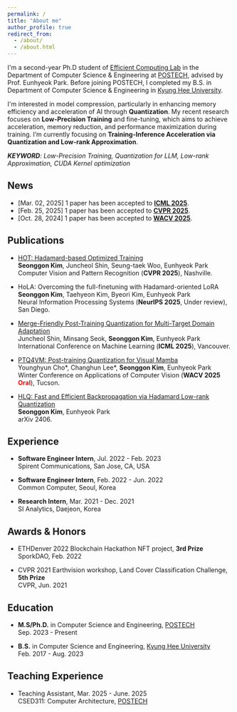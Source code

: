 ```yaml
---
permalink: /
title: "About me"
author_profile: true
redirect_from: 
  - /about/
  - /about.html
---
```


I'm a second-year Ph.D student of [Efficient Computing Lab](https://sites.google.com/view/eh-p) in the Department of Computer Science & Engineering at [POSTECH](https://www.postech.ac.kr), advised by Prof. Eunhyeok Park. Before joining POSTECH, I completed my B.S. in Department of Computer Science & Engineering in [Kyung Hee University](https://www.khu.ac.kr).

I'm interested in model compression, particularly in enhancing memory efficiency and acceleration of AI through **Quantization**. My recent research focuses on **Low-Precision Training** and fine-tuning, which aims to achieve acceleration, memory reduction, and performance maximization during training. I’m currently focusing on **Training-Inference Acceleration via Quantization and Low-rank Approximation**.

_**KEYWORD**: 
 Low-Precision Training, Quantization for LLM, Low-rank Approximation, CUDA Kernel optimization_


News
-----
- [Mar. 02, 2025] 1 paper has been accepted to [**ICML 2025**](https://icml.cc//).
- [Feb. 25, 2025] 1 paper has been accepted to [**CVPR 2025**](https://cvpr.thecvf.com/).
- [Oct. 28, 2024] 1 paper has been accepted to [**WACV 2025**](https://wacv2025.thecvf.com/).


Publications
-----

- [HOT: Hadamard-based Optimized Training](https://arxiv.org/abs/2503.21261)  
**Seonggon Kim**, Juncheol Shin, Seung-taek Woo, Eunhyeok Park  
Computer Vision and Pattern Recognition (**CVPR 2025**), Nashville.

- HoLA: Overcoming the full-finetuning with Hadamard-oriented LoRA  
**Seonggon Kim**, Taehyeon Kim, Byeori Kim, Eunhyeok Park  
Neural Information Processing Systems (**NeurIPS 2025**, Under review), San Diego.

- [Merge-Friendly Post-Training Quantization for Multi-Target Domain Adaptation](https://arxiv.org/abs/2505.23651)  
Juncheol Shin, Minsang Seok, **Seonggon Kim**, Eunhyeok Park  
International Conference on Machine Learning (**ICML 2025**), Vancouver.

- [PTQ4VM: Post-training Quantization for Visual Mamba](https://arxiv.org/abs/2412.20386)  
Younghyun Cho\*, Changhun Lee\*, **Seonggon Kim**, Eunhyeok Park  
Winter Conference on Applications of Computer Vision (**WACV 2025 <span style="color:red">Oral</span>**), Tucson.

- [HLQ: Fast and Efficient Backpropagation via Hadamard Low-rank Quantization](https://arxiv.org/abs/2406.15102)  
**Seonggon Kim**, Eunhyeok Park  
arXiv 2406.


Experience
-----
- **Software Engineer Intern**, Jul. 2022 - Feb. 2023   
Spirent Communications, San Jose, CA, USA

- **Software Engineer Intern**, Feb. 2022 - Jun. 2022  
Common Computer, Seoul, Korea

- **Research Intern**, Mar. 2021 - Dec. 2021  
SI Analytics, Daejeon, Korea


Awards & Honors
-----
- ETHDenver 2022 Blockchain Hackathon NFT project, **3rd Prize**  
SporkDAO, Feb. 2022

- CVPR 2021 Earthvision workshop, Land Cover Classification Challenge, **5th Prize**  
CVPR, Jun. 2021


Education
-----
- **M.S/Ph.D.** in Computer Science and Engineering, [POSTECH](https://www.postech.ac.kr)  
Sep. 2023 - Present

- **B.S.** in Computer Science and Engineering, [Kyung Hee University](https://www.khu.ac.kr)  
Feb. 2017 - Aug. 2023

Teaching Experience
-----
- Teaching Assistant, Mar. 2025 - June. 2025  
CSED311: Computer Architecture, [POSTECH](https://www.postech.ac.kr) 
